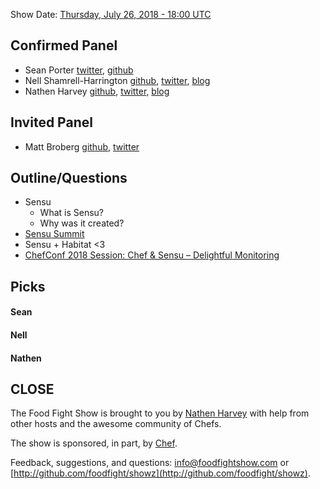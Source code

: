 Show Date:  [Thursday, July 26, 2018 - 18:00 UTC](https://everytimezone.com/#2018-7-26,420,b8jj)

Confirmed Panel<a name="panel"></a>
-----
* Sean Porter [twitter](https://twitter.com/portertech), [github](https://github.com/portertech)
* Nell Shamrell-Harrington [github](https://github.com/nellshamrell), [twitter](https://twitter.com/nellshamrell), [blog](http://nellshamrell.com/)
* Nathen Harvey [github](http://github.com/nathenharvey), [twitter](http://twitter.com/nathenharvey), [blog](http://nathenharvey.com)

Invited Panel<a name="panel"></a>
-----
* Matt Broberg [github](https://github.com/mbbroberg), [twitter](https://twitter.com/mbbroberg)

Outline/Questions
-----------------

* Sensu
  * What is Sensu?
  * Why was it created?
* [Sensu Summit](https://sensu.io/summit)
* Sensu + Habitat <3
* [ChefConf 2018 Session: Chef & Sensu – Delightful Monitoring](https://chefconf.chef.io/conf-resources/chefconf-2018-session-chef-sensu-delightful-monitoring/)


Picks<a name="picks"></a>
-----

#### Sean

#### Nell

#### Nathen  



CLOSE
-----

The Food Fight Show is brought to you by [Nathen Harvey](https://twitter.com/nathenharvey) with help from other hosts and the awesome community of Chefs.

The show is sponsored, in part, by [Chef](http://www.chef.io).

Feedback, suggestions, and questions:  [info@foodfightshow.com](mailto:info@foodfightshow.com) or  [http://github.com/foodfight/showz](http://github.com/foodfight/showz).
